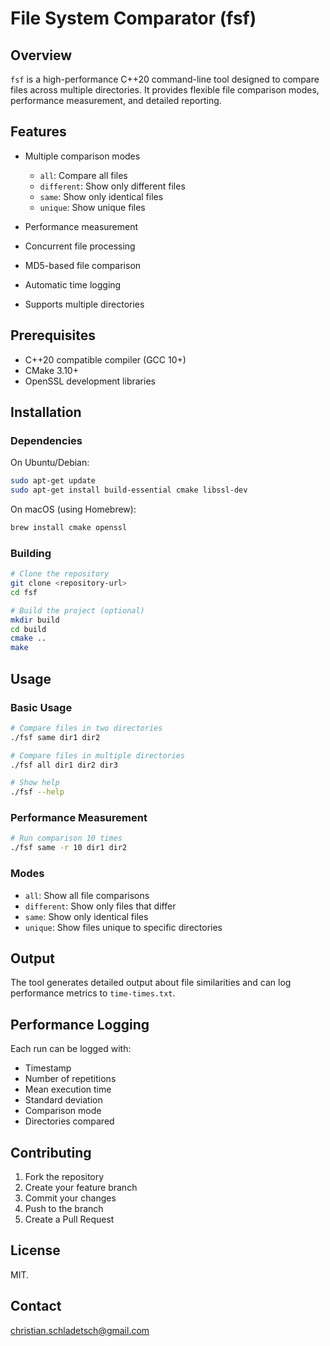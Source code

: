 # File System Comparator (fsf)

## Overview

`fsf` is a high-performance C++20 command-line tool designed to compare files across multiple directories. It provides flexible file comparison modes, performance measurement, and detailed reporting.

## Features

- Multiple comparison modes
  - `all`: Compare all files
  - `different`: Show only different files
  - `same`: Show only identical files
  - `unique`: Show unique files

- Performance measurement
- Concurrent file processing
- MD5-based file comparison
- Automatic time logging
- Supports multiple directories

## Prerequisites

- C++20 compatible compiler (GCC 10+)
- CMake 3.10+
- OpenSSL development libraries

## Installation

### Dependencies

On Ubuntu/Debian:
```bash
sudo apt-get update
sudo apt-get install build-essential cmake libssl-dev
```

On macOS (using Homebrew):
```bash
brew install cmake openssl
```

### Building

```bash
# Clone the repository
git clone <repository-url>
cd fsf

# Build the project (optional)
mkdir build
cd build
cmake ..
make
```

## Usage

### Basic Usage

```bash
# Compare files in two directories
./fsf same dir1 dir2

# Compare files in multiple directories
./fsf all dir1 dir2 dir3

# Show help
./fsf --help
```

### Performance Measurement

```bash
# Run comparison 10 times
./fsf same -r 10 dir1 dir2
```

### Modes

- `all`: Show all file comparisons
- `different`: Show only files that differ
- `same`: Show only identical files
- `unique`: Show files unique to specific directories

## Output

The tool generates detailed output about file similarities and can log performance metrics to `time-times.txt`.

## Performance Logging

Each run can be logged with:
- Timestamp
- Number of repetitions
- Mean execution time
- Standard deviation
- Comparison mode
- Directories compared

## Contributing

1. Fork the repository
2. Create your feature branch
3. Commit your changes
4. Push to the branch
5. Create a Pull Request

## License

MIT.

## Contact

christian.schladetsch@gmail.com
